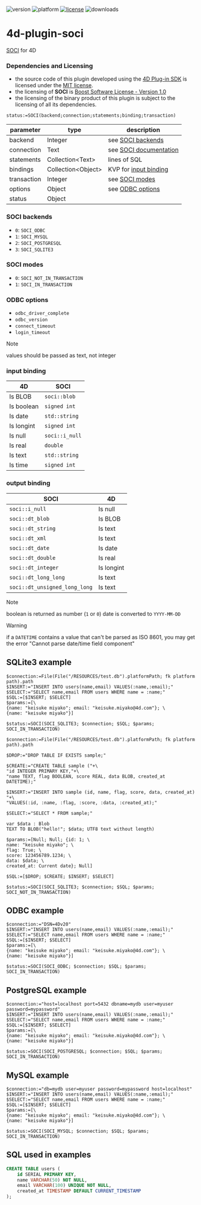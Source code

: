 ![version](https://img.shields.io/badge/version-20%2B-E23089)
![platform](https://img.shields.io/static/v1?label=platform&message=mac-intel%20|%20mac-arm%20|%20win-64&color=blue)
[![license](https://img.shields.io/github/license/miyako/4d-plugin-soci)](LICENSE)
![downloads](https://img.shields.io/github/downloads/miyako/4d-plugin-soci/total)

# 4d-plugin-soci
[SOCI](https://github.com/SOCI/soci) for 4D

### Dependencies and Licensing

* the source code of this plugin developed using the [4D Plug-in SDK](https://github.com/4d/4D-Plugin-SDK) is licensed under the [MIT license](https://github.com/miyako/4d-plugin-soci/blob/master/LICENSE).
* the licensing of **SOCI** is [Boost Software License - Version 1.0](https://github.com/SOCI/soci?tab=BSL-1.0-1-ov-file#readme)
* the licensing of the binary product of this plugin is subject to the licensing of all its dependencies.
  
```
status:=SOCI(backend;connection;statements;binding;transaction)
```

|parameter|type|description|
|-|-|-|
|backend|Integer|see [SOCI backends](#soci-backends)|
|connection|Text|see [SOCI documentation](https://github.com/SOCI/soci/tree/master/docs/backends)|
|statements|Collection&lt;Text&gt;|lines of SQL|
|bindings|Collection&lt;Object&gt;|KVP for [input binding](#input-binding)|
|transaction|Integer|see [SOCI modes](#soci-modes)|
|options|Object|see [ODBC options](#ODBC-options)|
|status|Object||

### SOCI backends

* `0`: `SOCI_ODBC`
* `1`: `SOCI_MYSQL`
* `2`: `SOCI_POSTGRESQL`
* `3`: `SOCI_SQLITE3`

### SOCI modes

* `0`: `SOCI_NOT_IN_TRANSACTION`
* `1`: `SOCI_IN_TRANSACTION`

### ODBC options

* `odbc_driver_complete`
* `odbc_version`
* `connect_timeout`
* `login_timeout`

> [!NOTE]
> values should be passed as text, not integer

### input binding

|4D|SOCI|
|-|-|
|Is BLOB|`soci::blob`|
|Is boolean|`signed int`|
|Is date|`std::string`|
|Is longint|`signed int`|
|Is null|`soci::i_null`|
|Is real|`double`|
|Is text|`std::string`|
|Is time|`signed int`|

### output binding

|SOCI|4D|
|-|-|
|`soci::i_null`|Is null|
|`soci::dt_blob`|Is BLOB|
|`soci::dt_string`|Is text|
|`soci::dt_xml`|Is text|
|`soci::dt_date`|Is date|
|`soci::dt_double`|Is real|
|`soci::dt_integer`|Is longint|
|`soci::dt_long_long`|Is text|
|`soci::dt_unsigned_long_long`|Is text|

> [!NOTE]
> boolean is returned as number (`1` or `0`)
> date is converted to `YYYY-MM-DD`

> [!WARNING]
> if a `DATETIME` contains a value that can't be parsed as ISO 8601, you may get the error "Cannot parse date/time field component"
> 

## SQLite3 example

```4d
$connection:=File(File("/RESOURCES/test.db").platformPath; fk platform path).path
$INSERT:="INSERT INTO users(name,email) VALUES(:name,:email);"
$SELECT:="SELECT name,email FROM users WHERE name = :name;"
$SQL:=[$INSERT; $SELECT]
$params:=[\
{name: "keisuke miyako"; email: "keisuke.miyako@4d.com"}; \
{name: "keisuke miyako"}]

$status:=SOCI(SOCI_SQLITE3; $connection; $SQL; $params; SOCI_IN_TRANSACTION)
```

```4d
$connection:=File(File("/RESOURCES/test.db").platformPath; fk platform path).path

$DROP:="DROP TABLE IF EXISTS sample;"

$CREATE:="CREATE TABLE sample ("+\
"id INTEGER PRIMARY KEY,"+\
"name TEXT, flag BOOLEAN, score REAL, data BLOB, created_at DATETIME);"

$INSERT:="INSERT INTO sample (id, name, flag, score, data, created_at) "+\
"VALUES(:id, :name, :flag, :score, :data, :created_at);"

$SELECT:="SELECT * FROM sample;"

var $data : Blob
TEXT TO BLOB("hello!"; $data; UTF8 text without length)

$params:=[Null; Null; {id: 1; \
name: "keisuke miyako"; \
flag: True; \
score: 123456789.1234; \
data: $data; \
created_at: Current date}; Null]

$SQL:=[$DROP; $CREATE; $INSERT; $SELECT]

$status:=SOCI(SOCI_SQLITE3; $connection; $SQL; $params; SOCI_NOT_IN_TRANSACTION)
```

## ODBC example

```4d
$connection:="DSN=4Dv20"
$INSERT:="INSERT INTO users(name,email) VALUES(:name,:email);"
$SELECT:="SELECT name,email FROM users WHERE name = :name;"
$SQL:=[$INSERT; $SELECT]
$params:=[\
{name: "keisuke miyako"; email: "keisuke.miyako@4d.com"}; \
{name: "keisuke miyako"}]

$status:=SOCI(SOCI_ODBC; $connection; $SQL; $params; SOCI_IN_TRANSACTION)
```

## PostgreSQL example

```4d
$connection:="host=localhost port=5432 dbname=mydb user=myuser password=mypassword"
$INSERT:="INSERT INTO users(name,email) VALUES(:name,:email);"
$SELECT:="SELECT name,email FROM users WHERE name = :name;"
$SQL:=[$INSERT; $SELECT]
$params:=[\
{name: "keisuke miyako"; email: "keisuke.miyako@4d.com"}; \
{name: "keisuke miyako"}]

$status:=SOCI(SOCI_POSTGRESQL; $connection; $SQL; $params; SOCI_IN_TRANSACTION)
```

## MySQL example

```4d
$connection:="db=mydb user=myuser password=mypassword host=localhost"
$INSERT:="INSERT INTO users(name,email) VALUES(:name,:email);"
$SELECT:="SELECT name,email FROM users WHERE name = :name;"
$SQL:=[$INSERT; $SELECT]
$params:=[\
{name: "keisuke miyako"; email: "keisuke.miyako@4d.com"}; \
{name: "keisuke miyako"}]

$status:=SOCI(SOCI_MYSQL; $connection; $SQL; $params; SOCI_IN_TRANSACTION)
```

## SQL used in examples

```sql
CREATE TABLE users (
    id SERIAL PRIMARY KEY,
    name VARCHAR(50) NOT NULL,
    email VARCHAR(100) UNIQUE NOT NULL,
    created_at TIMESTAMP DEFAULT CURRENT_TIMESTAMP
);
```
